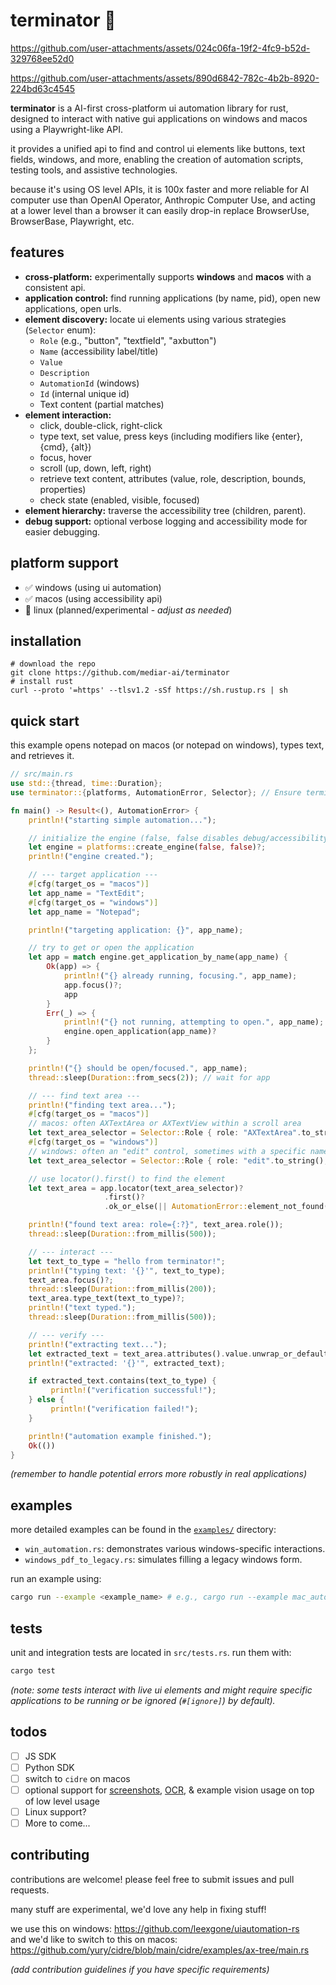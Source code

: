# terminator 🤖

https://github.com/user-attachments/assets/024c06fa-19f2-4fc9-b52d-329768ee52d0



https://github.com/user-attachments/assets/890d6842-782c-4b2b-8920-224bd63c4545




**terminator** is a AI-first cross-platform ui automation library for rust, designed to interact with native gui applications on windows and macos using a Playwright-like API.

it provides a unified api to find and control ui elements like buttons, text fields, windows, and more, enabling the creation of automation scripts, testing tools, and assistive technologies.

because it's using OS level APIs, it is 100x faster and more reliable for AI computer use than OpenAI Operator, Anthropic Computer Use, and acting at a lower level than a browser it can easily drop-in replace BrowserUse, BrowserBase, Playwright, etc.

## features

*   **cross-platform:** experimentally supports **windows** and **macos** with a consistent api.
*   **application control:** find running applications (by name, pid), open new applications, open urls.
*   **element discovery:** locate ui elements using various strategies (`Selector` enum):
    *   `Role` (e.g., "button", "textfield", "axbutton")
    *   `Name` (accessibility label/title)
    *   `Value`
    *   `Description`
    *   `AutomationId` (windows)
    *   `Id` (internal unique id)
    *   Text content (partial matches)
*   **element interaction:**
    *   click, double-click, right-click
    *   type text, set value, press keys (including modifiers like {enter}, {cmd}, {alt})
    *   focus, hover
    *   scroll (up, down, left, right)
    *   retrieve text content, attributes (value, role, description, bounds, properties)
    *   check state (enabled, visible, focused)
*   **element hierarchy:** traverse the accessibility tree (children, parent).
*   **debug support:** optional verbose logging and accessibility mode for easier debugging.

## platform support

*   ✅ windows (using ui automation)
*   ✅ macos (using accessibility api)
*   🐧 linux (planned/experimental - *adjust as needed*)

## installation

```
# download the repo
git clone https://github.com/mediar-ai/terminator
# install rust
curl --proto '=https' --tlsv1.2 -sSf https://sh.rustup.rs | sh
```

## quick start

this example opens notepad on macos (or notepad on windows), types text, and retrieves it.

```rust
// src/main.rs
use std::{thread, time::Duration};
use terminator::{platforms, AutomationError, Selector}; // Ensure terminator is in scope

fn main() -> Result<(), AutomationError> {
    println!("starting simple automation...");

    // initialize the engine (false, false disables debug/accessibility mode)
    let engine = platforms::create_engine(false, false)?;
    println!("engine created.");

    // --- target application ---
    #[cfg(target_os = "macos")]
    let app_name = "TextEdit";
    #[cfg(target_os = "windows")]
    let app_name = "Notepad";

    println!("targeting application: {}", app_name);

    // try to get or open the application
    let app = match engine.get_application_by_name(app_name) {
        Ok(app) => {
            println!("{} already running, focusing.", app_name);
            app.focus()?;
            app
        }
        Err(_) => {
            println!("{} not running, attempting to open.", app_name);
            engine.open_application(app_name)?
        }
    };

    println!("{} should be open/focused.", app_name);
    thread::sleep(Duration::from_secs(2)); // wait for app

    // --- find text area ---
    println!("finding text area...");
    #[cfg(target_os = "macos")]
    // macos: often AXTextArea or AXTextView within a scroll area
    let text_area_selector = Selector::Role { role: "AXTextArea".to_string(), name: None }; // Adjust role if needed
    #[cfg(target_os = "windows")]
    // windows: often an "edit" control, sometimes with a specific name
    let text_area_selector = Selector::Role { role: "edit".to_string(), name: None }; // Adjust role/name if needed

    // use locator().first() to find the element
    let text_area = app.locator(text_area_selector)?
                     .first()?
                     .ok_or_else(|| AutomationError::element_not_found("could not find text area"))?;

    println!("found text area: role={:?}", text_area.role());
    thread::sleep(Duration::from_millis(500));

    // --- interact ---
    let text_to_type = "hello from terminator!";
    println!("typing text: '{}'", text_to_type);
    text_area.focus()?;
    thread::sleep(Duration::from_millis(200));
    text_area.type_text(text_to_type)?;
    println!("text typed.");
    thread::sleep(Duration::from_millis(500));

    // --- verify ---
    println!("extracting text...");
    let extracted_text = text_area.attributes().value.unwrap_or_default();
    println!("extracted: '{}'", extracted_text);

    if extracted_text.contains(text_to_type) {
         println!("verification successful!");
    } else {
         println!("verification failed!");
    }

    println!("automation example finished.");
    Ok(())
}

```

*(remember to handle potential errors more robustly in real applications)*

## examples

more detailed examples can be found in the [`examples/`](./examples) directory:

*   `win_automation.rs`: demonstrates various windows-specific interactions.
*   `windows_pdf_to_legacy.rs`: simulates filling a legacy windows form.

run an example using:

```bash
cargo run --example <example_name> # e.g., cargo run --example mac_automation
```

## tests

unit and integration tests are located in `src/tests.rs`. run them with:

```bash
cargo test
```

*(note: some tests interact with live ui elements and might require specific applications to be running or be ignored (`#[ignore]`) by default).*

## todos

- [ ] JS SDK
- [ ] Python SDK
- [ ] switch to `cidre` on macos
- [ ] optional support for [screenshots](https://github.com/nashaofu/xcap), [OCR](https://github.com/mediar-ai/uniOCR), & example vision usage on top of low level usage
- [ ] Linux support?
- [ ] More to come...

## contributing

contributions are welcome! please feel free to submit issues and pull requests.

many stuff are experimental, we'd love any help in fixing stuff!

we use this on windows: https://github.com/leexgone/uiautomation-rs  
and we'd like to switch to this on macos: https://github.com/yury/cidre/blob/main/cidre/examples/ax-tree/main.rs

*(add contribution guidelines if you have specific requirements)*
